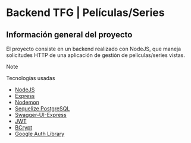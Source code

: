 # Backend TFG | Películas/Series
## Información general del proyecto
El proyecto consiste en un backend realizado con NodeJS, que maneja solicitudes HTTP de una aplicación de gestión de películas/series vistas.

> [!NOTE]
> Tecnologías usadas
> * [NodeJS](https://nodejs.org/es)
> * [Express](https://www.npmjs.com/package/express)
> * [Nodemon](https://www.npmjs.com/package/nodemon)
> * [Sequelize PostgreSQL](https://sequelize.org/)
> * [Swagger-UI-Express](https://github.com/scottie1984/swagger-ui-express)
> * [JWT](https://www.npmjs.com/package/jsonwebtoken)
> * [BCrypt](https://www.npmjs.com/package/bcrypt)
> * [Google Auth Library](https://www.npmjs.com/package/google-auth-library)

